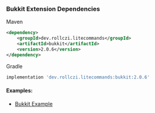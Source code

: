 ### Bukkit Extension Dependencies
Maven
```xml
<dependency>
    <groupId>dev.rollczi.litecommands</groupId>
    <artifactId>bukkit</artifactId>
    <version>2.0.6</version>
</dependency>
```
Gradle
```groovy
implementation 'dev.rollczi.litecommands:bukkit:2.0.6'
```

#### Examples:
- [Bukkit Example](https://github.com/Rollczi/LiteCommands/tree/master/examples/bukkit)
